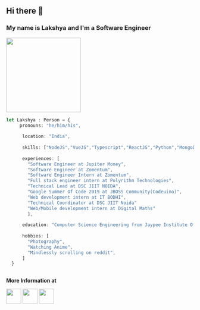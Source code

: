 ## Hi there 🚀
### My name is Lakshya and I'm a Software Engineer 

<img src="https://media.giphy.com/media/hrRJ41JB2zlgZiYcCw/giphy-downsized.gif" height="200" >


```Typescript
let Lakshya : Person = {
     pronouns: "he/him/his",
  
      location: "India",
  
      skills: ["NodeJS","VueJS","Typescript","ReactJS","Python","MongoDB","MySQL","C++"],
  
      experiences: [
        "Software Engineer at Jupiter Money",
        "Software Engineer at Zomentum",
        "Software Engineer Intern at Zomentum",
        "Full stack engineer intern at Polyrithm Technologies",
        "Technical Lead at DSC JIIT NOIDA",
        "Google Summer Of Code 2019 at JBOSS Community(Codeuino)",
        "Web development intern at IT BODHI",
        "Technical Coordinator at DSC JIIT Noida"
        "Web/Mobile development intern at Digital Maths"
        ],
  
      education: "Computer Science Engineering from Jaypee Institute Of Information Technology, Noida (2017-2021)",
  
      hobbies: [
        "Photography",
        "Watching Anime",
        "Mindlessly scrolling on reddit",
      ]
  }
  
```

**More Information at**

<div style="display:flax">
     <a href="https://gitlab.com/lakshyabatman"><img src="https://cdn.iconscout.com/icon/free/png-512/gitlab-282507.png" height="40" ></img></a>
     <a href="https://www.linkedin.com/in/lakshya-khera-52b67718/"><img src="https://upload.wikimedia.org/wikipedia/commons/thumb/e/e9/Linkedin_icon.svg/768px-Linkedin_icon.svg.png" height="40"  ></img></a>
     <a href="http://secret-lowlands-35035.herokuapp.com/"><img src="https://cdn4.iconfinder.com/data/icons/software-line/32/software-line-02-512.png" height="40"></img></a>
</div>
<!--
<br/>

![Lakshya's github stats](https://github-readme-stats.vercel.app/api?username=lakshyabatman&show_icons=true&theme=tokyonight)

-->

<!--
**lakshyabatman/lakshyabatman** is a ✨ _special_ ✨ repository because its `README.md` (this file) appears on your GitHub profile.

Here are some ideas to get you started:

- 🔭 I’m currently working on ...
- 🌱 I’m currently learning ...
- 👯 I’m looking to collaborate on ...
- 🤔 I’m looking for help with ...
- 💬 Ask me about ...
- 📫 How to reach me: ...
- 😄 Pronouns: ...
- ⚡ Fun fact: ...
-->
